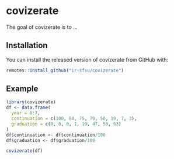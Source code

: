 
# covizerate

<!-- badges: start -->
<!-- badges: end -->

The goal of covizerate is to ...

## Installation

You can install the released version of covizerate from GitHub with:

``` r
remotes::install_github("ir-sfsu/covizerate")
```

## Example

``` r
library(covizerate)
df <- data.frame(
  year = 0:7,
  continuation = c(100, 84, 75, 70, 50, 19, 7, 3),
  graduation = c(0, 0, 0, 1, 19, 47, 59, 63)
)
df$continuation <- df$continuation/100
df$graduation <- df$graduation/100

covizerate(df)
```

